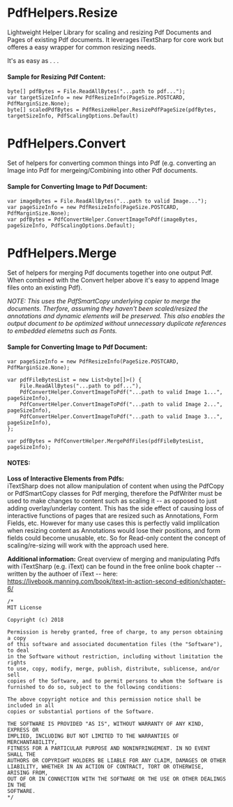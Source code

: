 # PdfHelpers.Resize
Lightweight Helper Library for scaling and resizing Pdf Documents and Pages of existing Pdf documents.  It leverages iTextSharp for core work but offeres a easy wrapper for common resizing needs.

It's as easy as . . .

#### Sample for Resizing Pdf Content:
```
byte[] pdfBytes = File.ReadAllBytes("...path to pdf...");
var targetSizeInfo = new PdfResizeInfo(PageSize.POSTCARD, PdfMarginSize.None);
byte[] scaledPdfBytes = PdfResizeHelper.ResizePdfPageSize(pdfBytes, targetSizeInfo, PdfScalingOptions.Default)
```


# PdfHelpers.Convert
Set of helpers for converting common things into Pdf (e.g. converting an Image into Pdf for mergeing/Combining into other Pdf documents.

#### Sample for Converting Image to Pdf Document:
```
var imageBytes = File.ReadAllBytes("...path to valid Image...");
var pageSizeInfo = new PdfResizeInfo(PageSize.POSTCARD, PdfMarginSize.None);
var pdfBytes = PdfConvertHelper.ConvertImageToPdf(imageBytes, pageSizeInfo, PdfScalingOptions.Default);
```   


# PdfHelpers.Merge
Set of helpers for merging Pdf documents together into one output Pdf. When combined with the Convert helper above it's 
easy to append Image files onto an existing Pdf).  

*NOTE: This uses the PdfSmartCopy underlying copier to merge the documents. Therfore, assuming they haven't been scaled/resized the annotations and dynamic
elements will be preserved.  This also enables the output document to be optimized without unnecessary duplicate references to embedded elemetns such as Fonts.*

#### Sample for Converting Image to Pdf Document:
```
var pageSizeInfo = new PdfResizeInfo(PageSize.POSTCARD, PdfMarginSize.None);

var pdfFileBytesList = new List<byte[]>() {
    File.ReadAllBytes("...path to pdf..."),
    PdfConvertHelper.ConvertImageToPdf("...path to valid Image 1...", pageSizeInfo),
    PdfConvertHelper.ConvertImageToPdf("...path to valid Image 2...", pageSizeInfo),
    PdfConvertHelper.ConvertImageToPdf("...path to valid Image 3...", pageSizeInfo),
};

var pdfBytes = PdfConvertHelper.MergePdfFiles(pdfFileBytesList, pageSizeInfo);
```

  
#### NOTES:
**Loss of Interactive Elements from Pdfs:**  
iTextSharp does not allow manipulation of content when using the PdfCopy or PdfSmartCopy classes for Pdf merging, therefore the PdfWriter 
must be used to make changes to content such as scaling it -- as opposed to just adding overlay/underlay content.  This has the side effect of causing
loss of interactive functions of pages that are resized such as Annotations, Form Fields, etc.  However for many use cases this is perfectly valid implilcation
when resizing content as Annotations would lose their positions, and form fields could become unusable, etc.  So for Read-only content the concept of scaling/re-sizing
will work with the approach used here.

**Additional information:**
Great overview of merging and manipulating Pdfs with iTextSharp (e.g. iText) can be found in the free online book chapter -- written by the authoer of iText -- here:  
https://livebook.manning.com/book/itext-in-action-second-edition/chapter-6/

```
/*
MIT License

Copyright (c) 2018

Permission is hereby granted, free of charge, to any person obtaining a copy
of this software and associated documentation files (the "Software"), to deal
in the Software without restriction, including without limitation the rights
to use, copy, modify, merge, publish, distribute, sublicense, and/or sell
copies of the Software, and to permit persons to whom the Software is
furnished to do so, subject to the following conditions:

The above copyright notice and this permission notice shall be included in all
copies or substantial portions of the Software.

THE SOFTWARE IS PROVIDED "AS IS", WITHOUT WARRANTY OF ANY KIND, EXPRESS OR
IMPLIED, INCLUDING BUT NOT LIMITED TO THE WARRANTIES OF MERCHANTABILITY,
FITNESS FOR A PARTICULAR PURPOSE AND NONINFRINGEMENT. IN NO EVENT SHALL THE
AUTHORS OR COPYRIGHT HOLDERS BE LIABLE FOR ANY CLAIM, DAMAGES OR OTHER
LIABILITY, WHETHER IN AN ACTION OF CONTRACT, TORT OR OTHERWISE, ARISING FROM,
OUT OF OR IN CONNECTION WITH THE SOFTWARE OR THE USE OR OTHER DEALINGS IN THE
SOFTWARE.
*/
```
